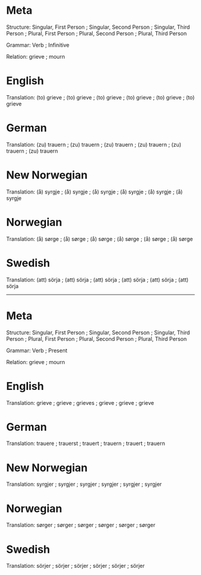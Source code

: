 Meta
====

Structure: Singular, First Person ; Singular, Second Person ; Singular, Third Person ;
           Plural, First Person   ; Plural, Second Person   ; Plural, Third Person

Grammar:   Verb ; Infinitive

Relation:  grieve ; mourn



English
=======

Translation: (to) grieve ; (to) grieve ; (to) grieve ;
             (to) grieve ; (to) grieve ; (to) grieve



German
======

Translation: (zu) trauern ; (zu) trauern ; (zu) trauern ;
             (zu) trauern ; (zu) trauern ; (zu) trauern



New Norwegian
=============

Translation: (å) syrgje ; (å) syrgje ; (å) syrgje ;
             (å) syrgje ; (å) syrgje ; (å) syrgje



Norwegian
=========

Translation: (å) sørge ; (å) sørge ; (å) sørge ;
             (å) sørge ; (å) sørge ; (å) sørge



Swedish
=======

Translation: (att) sörja ; (att) sörja ; (att) sörja ;
             (att) sörja ; (att) sörja ; (att) sörja



--------------------------------------------------------------------------------

Meta
====

Structure: Singular, First Person ; Singular, Second Person ; Singular, Third Person ;
           Plural, First Person   ; Plural, Second Person   ; Plural, Third Person

Grammar:   Verb ; Present

Relation:  grieve ; mourn



English
=======

Translation: grieve ; grieve ; grieves ;
             grieve ; grieve ; grieve



German
======

Translation: trauere ; trauerst ; trauert ;
             trauern ; trauert  ; trauern



New Norwegian
=============

Translation: syrgjer ; syrgjer ; syrgjer ;
             syrgjer ; syrgjer ; syrgjer



Norwegian
=========

Translation: sørger ; sørger ; sørger ;
             sørger ; sørger ; sørger



Swedish
=======

Translation: sörjer ; sörjer ; sörjer ;
             sörjer ; sörjer ; sörjer
